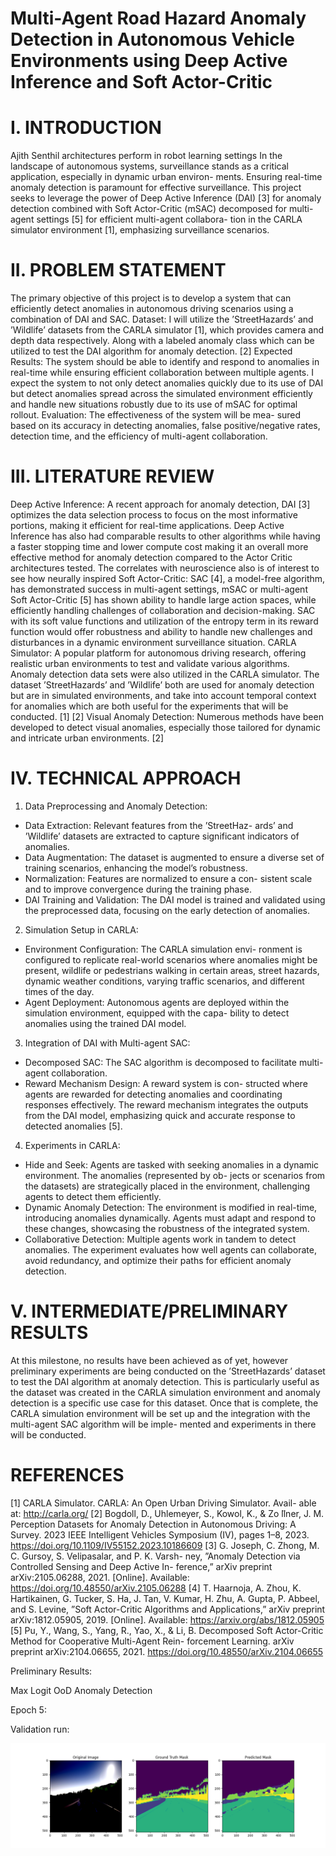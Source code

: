 # Multi-Agent Road Hazard Anomaly Detection in Autonomous Vehicle Environments using Deep Active Inference and Soft Actor-Critic
# I. INTRODUCTION
Ajith Senthil
architectures perform in robot learning settings
In the landscape of autonomous systems, surveillance stands as a critical application, especially in dynamic urban environ- ments. Ensuring real-time anomaly detection is paramount for effective surveillance. This project seeks to leverage the power of Deep Active Inference (DAI) [3] for anomaly detection combined with Soft Actor-Critic (mSAC) decomposed for multi-agent settings [5] for efficient multi-agent collabora- tion in the CARLA simulator environment [1], emphasizing surveillance scenarios.
# II. PROBLEM STATEMENT
The primary objective of this project is to develop a system that can efficiently detect anomalies in autonomous driving scenarios using a combination of DAI and SAC.
Dataset: I will utilize the ’StreetHazards’ and ’Wildlife’ datasets from the CARLA simulator [1], which provides camera and depth data respectively. Along with a labeled anomaly class which can be utilized to test the DAI algorithm for anomaly detection. [2]
Expected Results: The system should be able to identify and respond to anomalies in real-time while ensuring efficient collaboration between multiple agents. I expect the system to not only detect anomalies quickly due to its use of DAI but detect anomalies spread across the simulated environment efficiently and handle new situations robustly due to its use of mSAC for optimal rollout.
Evaluation: The effectiveness of the system will be mea- sured based on its accuracy in detecting anomalies, false positive/negative rates, detection time, and the efficiency of multi-agent collaboration.
# III. LITERATURE REVIEW
Deep Active Inference: A recent approach for anomaly detection, DAI [3] optimizes the data selection process to focus on the most informative portions, making it efficient for real-time applications. Deep Active Inference has also had comparable results to other algorithms while having a faster stopping time and lower compute cost making it an overall more effective method for anomaly detection compared to the Actor Critic architectures tested. The correlates with neuroscience also is of interest to see how neurally inspired
Soft Actor-Critic: SAC [4], a model-free algorithm, has demonstrated success in multi-agent settings, mSAC or multi-agent Soft Actor-Critic [5] has shown ability to handle large action spaces, while efficiently handling challenges of collaboration and decision-making. SAC with its soft value functions and utilization of the entropy term in its reward function would offer robustness and ability to handle new challenges and disturbances in a dynamic environment surveillance situation.
CARLA Simulator: A popular platform for autonomous driving research, offering realistic urban environments to test and validate various algorithms. Anomaly detection data sets were also utilized in the CARLA simulator. The dataset ’StreetHazards’ and ’Wildlife’ both are used for anomaly detection but are in simulated environments, and take into account temporal context for anomalies which are both useful for the experiments that will be conducted. [1] [2]
Visual Anomaly Detection: Numerous methods have been developed to detect visual anomalies, especially those tailored for dynamic and intricate urban environments. [2]
# IV. TECHNICAL APPROACH
1. Data Preprocessing and Anomaly Detection:
- Data Extraction: Relevant features from the ’StreetHaz- ards’ and ’Wildlife’ datasets are extracted to capture significant indicators of anomalies.
- Data Augmentation: The dataset is augmented to ensure a diverse set of training scenarios, enhancing the model’s robustness.
- Normalization: Features are normalized to ensure a con- sistent scale and to improve convergence during the training phase.
- DAI Training and Validation: The DAI model is trained and validated using the preprocessed data, focusing on the early detection of anomalies.
2. Simulation Setup in CARLA:
- Environment Configuration: The CARLA simulation envi- ronment is configured to replicate real-world scenarios where anomalies might be present, wildlife or pedestrians walking
in certain areas, street hazards, dynamic weather conditions, varying traffic scenarios, and different times of the day.
- Agent Deployment: Autonomous agents are deployed within the simulation environment, equipped with the capa- bility to detect anomalies using the trained DAI model.
3. Integration of DAI with Multi-agent SAC:
- Decomposed SAC: The SAC algorithm is decomposed to facilitate multi-agent collaboration.
- Reward Mechanism Design: A reward system is con- structed where agents are rewarded for detecting anomalies and coordinating responses effectively. The reward mechanism integrates the outputs from the DAI model, emphasizing quick and accurate response to detected anomalies [5].
4. Experiments in CARLA:
- Hide and Seek: Agents are tasked with seeking anomalies in a dynamic environment. The anomalies (represented by ob- jects or scenarios from the datasets) are strategically placed in the environment, challenging agents to detect them efficiently.
- Dynamic Anomaly Detection: The environment is modified in real-time, introducing anomalies dynamically. Agents must adapt and respond to these changes, showcasing the robustness of the integrated system.
- Collaborative Detection: Multiple agents work in tandem to detect anomalies. The experiment evaluates how well agents can collaborate, avoid redundancy, and optimize their paths for efficient anomaly detection.
# V. INTERMEDIATE/PRELIMINARY RESULTS
At this milestone, no results have been achieved as of yet, however preliminary experiments are being conducted on the ’StreetHazards’ dataset to test the DAI algorithm at anomaly detection. This is particularly useful as the dataset was created in the CARLA simulation environment and anomaly detection is a specific use case for this dataset. Once that is complete, the CARLA simulation environment will be set up and the integration with the multi-agent SAC algorithm will be imple- mented and experiments in there will be conducted.

# REFERENCES
[1] CARLA Simulator. CARLA: An Open Urban Driving Simulator. Avail- able at: http://carla.org/
[2] Bogdoll, D., Uhlemeyer, S., Kowol, K., & Zo ̈llner, J. M. Perception Datasets for Anomaly Detection in Autonomous Driving: A Survey. 2023 IEEE Intelligent Vehicles Symposium (IV), pages 1–8, 2023. https://doi.org/10.1109/IV55152.2023.10186609
[3] G. Joseph, C. Zhong, M. C. Gursoy, S. Velipasalar, and P. K. Varsh- ney, ”Anomaly Detection via Controlled Sensing and Deep Active In- ference,” arXiv preprint arXiv:2105.06288, 2021. [Online]. Available: https://doi.org/10.48550/arXiv.2105.06288
[4] T. Haarnoja, A. Zhou, K. Hartikainen, G. Tucker, S. Ha, J. Tan, V. Kumar, H. Zhu, A. Gupta, P. Abbeel, and S. Levine, ”Soft Actor-Critic Algorithms and Applications,” arXiv preprint arXiv:1812.05905, 2019. [Online]. Available: https://arxiv.org/abs/1812.05905
[5] Pu, Y., Wang, S., Yang, R., Yao, X., & Li, B. Decomposed Soft Actor-Critic Method for Cooperative Multi-Agent Rein- forcement Learning. arXiv preprint arXiv:2104.06655, 2021. https://doi.org/10.48550/arXiv.2104.06655



Preliminary Results: 

Max Logit OoD Anomaly Detection 

Epoch 5: 

Validation run: 

![Plot of Image, Ground Truth Segmentation Mask, Predicted Segmentation Mask](plot.png)







